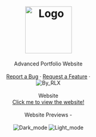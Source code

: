 <h1 align="center">
  <a href="https://github.com/RLX-OP/website.git">
    <img src="https://rlx-op.github.io/website/assets/images/rlx.png" alt="Logo" width="125" height="125">
  </a>
</h1>

<div align="center">
  Advanced Portfolio Website
  <br />
  <br />
  <a href="https://github.com/RLX-OP/rlx-op.github.io/issues/new?assignees=&labels=bug&title=bug%3A+">Report a Bug</a>
  ·
  <a href="https://github.com/RLX-OP/rlx-op.github.io/issues/new?assignees=&labels=enhancement&title=request%3A+">Request a Feature</a>
  ·
  <br />
    <img src="https://img.shields.io/badge/made%20with%20%E2%99%A5%20by-RLX-ff1414.svg?style=flat-square" alt="By_RLX">
</div>
  <br />

<div align="center">
  Website
  <br />
  <a href="https://rlx-op.github.io/website/">Click me to view the website!</a>
</div>
  <br />
<div align="center">
    Website Previews -
<br />
<br />
    <img src="https://user-images.githubusercontent.com/82745607/146182518-485c245a-aba6-43b1-b749-61c84fb7fa64.png" alt="Dark_mode">
    <img src="https://user-images.githubusercontent.com/82745607/146182607-e9c54143-f1b1-41e2-b366-b114a9bd84b4.png" alt="Light_mode">
</div>
